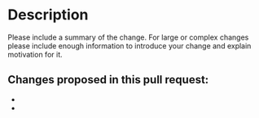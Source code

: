 # Description
Please include a summary of the change. For large or complex changes please include enough information to introduce your change and explain motivation for it.

Changes proposed in this pull request:
-
-
-